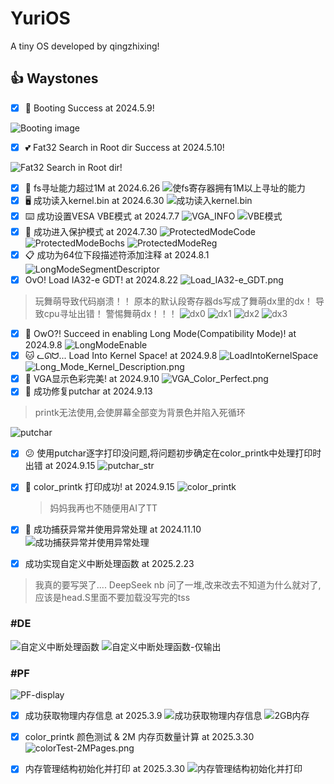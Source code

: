 # YuriOS

A tiny OS developed by qingzhixing!

## 👍 Waystones

- [X] 🍎 Booting Success at 2024.5.9!

![Booting image](assets/images/boot_success.png)

- [X] 💕 Fat32 Search in Root dir Success at 2024.5.10!

![Fat32 Search in Root dir!](assets/images/Fat32_Search_in_Root_dir!.png)

- [X] 🦄 fs寻址能力超过1M at 2024.6.26
  ![使fs寄存器拥有1M以上寻址的能力](assets/images/使fs寄存器拥有1M以上寻址的能力.png)
- [X] 🖥️ 成功读入kernel.bin at 2024.6.30
  ![成功读入kernel.bin](assets/images/read_kernel_bin.png)
- [X] ⌨️ 成功设置VESA VBE模式 at 2024.7.7
  ![VGA_INFO](assets/images/VGA_INFO.png)
  ![VBE模式](assets/images/VESA_VBE.png)
- [X] 🐳 成功进入保护模式 at 2024.7.30
  ![ProtectedModeCode](assets/images/ProtectedModeCode.png)
  ![ProtectedModeBochs](assets/images/ProtectedModeBochs.png)
  ![ProtectedModeReg](assets/images/ProtectedModeReg.png)
- [X] 📋 成功为64位下段描述符添加注释 at 2024.8.1
  ![LongModeSegmentDescriptor](assets/images/LongModeSegmentDescriptor.png)
- [X] OvO! Load IA32-e GDT! at 2024.8.22
  ![Load_IA32-e_GDT.png](assets/images/Load_IA32-e_GDT.png)

> 玩舞萌导致代码崩溃！！
> 原本的默认段寄存器ds写成了舞萌dx里的dx！
> 导致cpu寻址出错！
> 警惕舞萌dx！！！
> ![dx0](assets/images/dx0.png)
> ![dx1](assets/images/dx1.png)
> ![dx2](assets/images/dx2.png)
> ![dx3](assets/images/dx3.png)

- [X] 🍰 OwO?! Succeed in enabling Long Mode(Compatibility Mode)! at 2024.9.8
  ![LongModeEnable](assets/images/Enable_Long_Mode.png)
- [X] 🐱 ᓚᘏᗢ... Load Into Kernel Space! at 2024.9.8
  ![LoadIntoKernelSpace](assets/images/Load_Into_Kernel.png)
  ![Long_Mode_Kernel_Description.png](assets/images/Long_Mode_Kernel_Description.png)
- [X] 🌵 VGA显示色彩完美! at 2024.9.10
  ![VGA_Color_Perfect.png](assets/images/VGA显示色彩.png)
- [X] 🌈 成功修复putchar at 2024.9.13

> printk无法使用,会使屏幕全部变为背景色并陷入死循环

![putchar](assets/images/putchar.png)

- [X] 😕 使用putchar逐字打印没问题,将问题初步确定在color_printk中处理打印时出错 at 2024.9.15
  ![putchar_str](assets/images/putchar_str.png)
- [X] 🦙 color_printk 打印成功! at 2024.9.15
  ![color_printk](assets/images/color_printk.png)

  > 妈妈我再也不随便用AI了TT

>

- [X] 🦄 成功捕获异常并使用异常处理 at 2024.11.10
  ![成功捕获异常并使用异常处理](assets/images/成功捕获异常并使用异常处理.png)

- [X] 成功实现自定义中断处理函数 at 2025.2.23

> 我真的要写哭了.... DeepSeek nb 问了一堆,改来改去不知道为什么就对了,应该是head.S里面不要加载没写完的tss

### #DE

![自定义中断处理函数](assets/images/自定义中断处理函数成功运行-2025-2-23.png)
![自定义中断处理函数-仅输出](assets/images/自定义中断处理函数-仅输出.png)

### #PF

![PF-display](assets/images/PF_display.png)

- [x] 成功获取物理内存信息 at 2025.3.9
  ![成功获取物理内存信息](assets/images/init_memory.png)
  ![2GB内存](assets/images/init_memory_2GB.png)

- [x] color_printk 颜色测试 & 2M 内存页数量计算 at 2025.3.30
  ![colorTest-2MPages.png](assets/images/colorTest-2MPages.png)

- [x] 内存管理结构初始化并打印 at 2025.3.30
  ![内存管理结构初始化并打印](assets/images/memory_manager_initialized.png)
